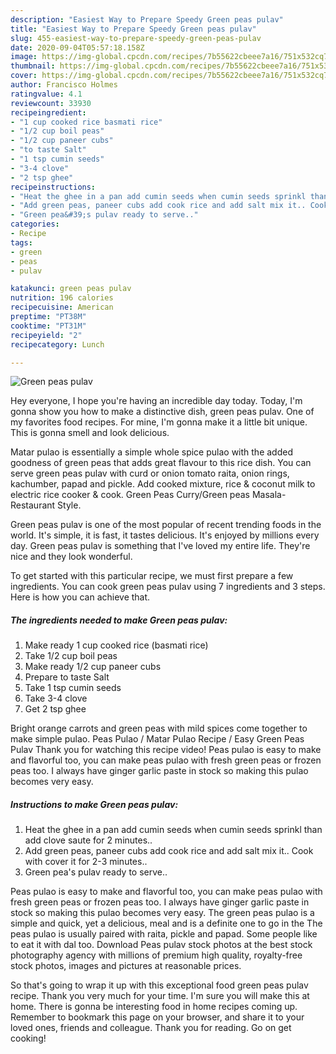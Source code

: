 ```yaml
---
description: "Easiest Way to Prepare Speedy Green peas pulav"
title: "Easiest Way to Prepare Speedy Green peas pulav"
slug: 455-easiest-way-to-prepare-speedy-green-peas-pulav
date: 2020-09-04T05:57:18.158Z
image: https://img-global.cpcdn.com/recipes/7b55622cbeee7a16/751x532cq70/green-peas-pulav-recipe-main-photo.jpg
thumbnail: https://img-global.cpcdn.com/recipes/7b55622cbeee7a16/751x532cq70/green-peas-pulav-recipe-main-photo.jpg
cover: https://img-global.cpcdn.com/recipes/7b55622cbeee7a16/751x532cq70/green-peas-pulav-recipe-main-photo.jpg
author: Francisco Holmes
ratingvalue: 4.1
reviewcount: 33930
recipeingredient:
- "1 cup cooked rice basmati rice"
- "1/2 cup boil peas"
- "1/2 cup paneer cubs"
- "to taste Salt"
- "1 tsp cumin seeds"
- "3-4 clove"
- "2 tsp ghee"
recipeinstructions:
- "Heat the ghee in a pan add cumin seeds when cumin seeds sprinkl than add clove saute for 2 minutes.."
- "Add green peas, paneer cubs add cook rice and add salt mix it.. Cook with cover it for 2-3 minutes.."
- "Green pea&#39;s pulav ready to serve.."
categories:
- Recipe
tags:
- green
- peas
- pulav

katakunci: green peas pulav 
nutrition: 196 calories
recipecuisine: American
preptime: "PT38M"
cooktime: "PT31M"
recipeyield: "2"
recipecategory: Lunch

---
```



![Green peas pulav](https://img-global.cpcdn.com/recipes/7b55622cbeee7a16/751x532cq70/green-peas-pulav-recipe-main-photo.jpg)

Hey everyone, I hope you're having an incredible day today. Today, I'm gonna show you how to make a distinctive dish, green peas pulav. One of my favorites food recipes. For mine, I'm gonna make it a little bit unique. This is gonna smell and look delicious.

Matar pulao is essentially a simple whole spice pulao with the added goodness of green peas that adds great flavour to this rice dish. You can serve green peas pulav with curd or onion tomato raita, onion rings, kachumber, papad and pickle. Add cooked mixture, rice &amp; coconut milk to electric rice cooker &amp; cook. Green Peas Curry/Green peas Masala- Restaurant Style.

Green peas pulav is one of the most popular of recent trending foods in the world. It's simple, it is fast, it tastes delicious. It's enjoyed by millions every day. Green peas pulav is something that I've loved my entire life. They're nice and they look wonderful.


To get started with this particular recipe, we must first prepare a few ingredients. You can cook green peas pulav using 7 ingredients and 3 steps. Here is how you can achieve that.

<!--inarticleads1-->

##### The ingredients needed to make Green peas pulav:

1. Make ready 1 cup cooked rice (basmati rice)
1. Take 1/2 cup boil peas
1. Make ready 1/2 cup paneer cubs
1. Prepare to taste Salt
1. Take 1 tsp cumin seeds
1. Take 3-4 clove
1. Get 2 tsp ghee


Bright orange carrots and green peas with mild spices come together to make simple pulao. Peas Pulao / Matar Pulao Recipe / Easy Green Peas Pulav Thank you for watching this recipe video! Peas pulao is easy to make and flavorful too, you can make peas pulao with fresh green peas or frozen peas too. I always have ginger garlic paste in stock so making this pulao becomes very easy. 

<!--inarticleads2-->

##### Instructions to make Green peas pulav:

1. Heat the ghee in a pan add cumin seeds when cumin seeds sprinkl than add clove saute for 2 minutes..
1. Add green peas, paneer cubs add cook rice and add salt mix it.. Cook with cover it for 2-3 minutes..
1. Green pea&#39;s pulav ready to serve..


Peas pulao is easy to make and flavorful too, you can make peas pulao with fresh green peas or frozen peas too. I always have ginger garlic paste in stock so making this pulao becomes very easy. The green peas pulao is a simple and quick, yet a delicious, meal and is a definite one to go in the The peas pulao is usually paired with raita, pickle and papad. Some people like to eat it with dal too. Download Peas pulav stock photos at the best stock photography agency with millions of premium high quality, royalty-free stock photos, images and pictures at reasonable prices. 

So that's going to wrap it up with this exceptional food green peas pulav recipe. Thank you very much for your time. I'm sure you will make this at home. There is gonna be interesting food in home recipes coming up. Remember to bookmark this page on your browser, and share it to your loved ones, friends and colleague. Thank you for reading. Go on get cooking!
